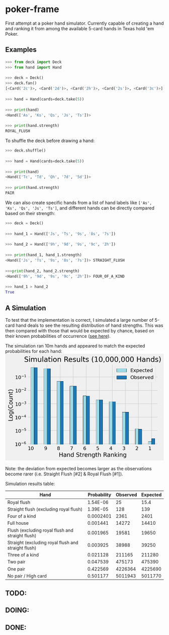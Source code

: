 # poker-frame

First attempt at a poker hand simulator. Currently capable of creating a hand and ranking it from among the available 5-card hands in Texas hold 'em Poker.

## Examples

```python
>>> from deck import Deck
>>> from hand import Hand

>>> deck = Deck()
>>> deck.fan()
[<Card('2c')>, <Card('2d')>, <Card('2h')>, <Card('2s')>, <Card('3c')>]

>>> hand = Hand(cards=deck.take(5))

>>> print(hand)
<Hand(['As', 'Ks', 'Qs', 'Js', 'Ts'])>

>>> print(hand.strength)
ROYAL_FLUSH
```

To shuffle the deck before drawing a hand:

```python
>>> deck.shuffle()

>>> hand = Hand(cards=deck.take(5))

>>> print(hand)
<Hand(['Tc', 'Td', 'Qh', '7d', '5d'])>

>>> print(hand.strength)
PAIR
```

We can also create specific hands from a list of hand labels like `['As', 'Ks', 'Qs', 'Js', 'Ts']`, and different hands can be directly compared based on their strength:

```python
>>> deck = Deck()

>>> hand_1 = Hand(['Js', 'Ts', '9s', '8s', '7s'])

>>> hand_2 = Hand(['9h', '9d', '9s', '9c', '2h'])

>>> print(hand_1, hand_1.strength)
<Hand(['Js', 'Ts', '9s', '8s', '7s'])> STRAIGHT_FLUSH

>>>print(hand_2, hand_2.strength)
<Hand(['9h', '9d', '9s', '9c', '2h'])> FOUR_OF_A_KIND

>>> hand_1 > hand_2
True
```

## A Simulation

To test that the implementation is correct, I simulated a large number of 5-card hand deals to see the resulting distribution of hand strengths. This was then compared with those that would be expected by chance, based on their known probabilities of occurrence ([see here](https://en.wikipedia.org/wiki/Texas_hold_%27em)).

The simulation ran 10m hands and appeared to match the expected probabilities for each hand:
<img src="https://github.com/lcdunne/poker-frame/raw/main/2022-08-09T2120_simulation-results.png" alt="" width="620">

Note: the deviation from expected becomes larger as the observations become rarer (i.e. Straight Flush [#2] & Royal Flush [#1]).

Simulation results table:

| Hand                                                | Probability | Observed | Expected |
| --------------------------------------------------- | ----------- | -------- | -------- |
| Royal flush                                         | 1.54E-06    | 25       | 15.4     |
| Straight flush (excluding royal flush)              | 1.39E-05    | 128      | 139      |
| Four of a kind                                      | 0.0002401   | 2361     | 2401     |
| Full house                                          | 0.001441    | 14272    | 14410    |
| Flush (excluding royal flush and straight flush)    | 0.001965    | 19581    | 19650    |
| Straight (excluding royal flush and straight flush) | 0.003925    | 38988    | 39250    |
| Three of a kind                                     | 0.021128    | 211165   | 211280   |
| Two pair                                            | 0.047539    | 475173   | 475390   |
| One pair                                            | 0.422569    | 4226364  | 4225690  |
| No pair / High card                                 | 0.501177    | 5011943  | 5011770  |

## TODO:

## DOING:

## DONE:
